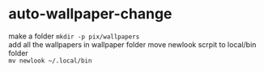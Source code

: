 # auto-wallpaper-change
make a folder
```mkdir -p pix/wallpapers ```<br>
add all the wallpapers in wallpaper folder
move newlook scrpit to local/bin folder<br>
```mv newlook ~/.local/bin ```
